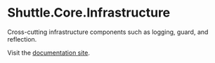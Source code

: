 Shuttle.Core.Infrastructure
===========================

Cross-cutting infrastructure components such as logging, guard, and reflection.

Visit the [documentation site](http://shuttle.github.io/shuttle-core/).
